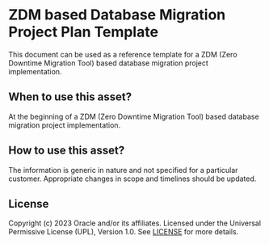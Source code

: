 # ZDM based Database Migration Project Plan Template

This document can be used as a reference template for a ZDM (Zero Downtime Migration Tool) based database migration project implementation.

## When to use this asset?

At the beginning of a ZDM (Zero Downtime Migration Tool) based database migration project implementation.

## How to use this asset?
The information is generic in nature and not specified for a particular customer. Appropriate changes in scope and timelines should be updated.

## License
Copyright (c) 2023 Oracle and/or its affiliates.
Licensed under the Universal Permissive License (UPL), Version 1.0.
See [LICENSE](LICENSE) for more details.
